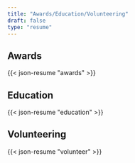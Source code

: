 ```yaml
---
title: "Awards/Education/Volunteering"
draft: false
type: "resume"
---
```


## Awards

{{< json-resume "awards" >}}

## Education

{{< json-resume "education" >}}

## Volunteering

{{< json-resume "volunteer" >}}
